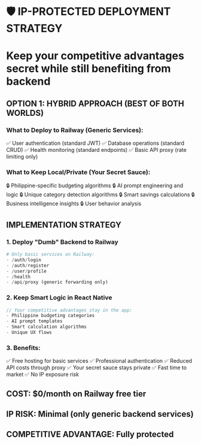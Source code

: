 # 🛡️ IP-PROTECTED DEPLOYMENT STRATEGY
# Keep your competitive advantages secret while still benefiting from backend

## OPTION 1: HYBRID APPROACH (BEST OF BOTH WORLDS)

### What to Deploy to Railway (Generic Services):
✅ User authentication (standard JWT)
✅ Database operations (standard CRUD)
✅ Health monitoring (standard endpoints)
✅ Basic API proxy (rate limiting only)

### What to Keep Local/Private (Your Secret Sauce):
🔒 Philippine-specific budgeting algorithms
🔒 AI prompt engineering and logic
🔒 Unique category detection algorithms
🔒 Smart savings calculations
🔒 Business intelligence insights
🔒 User behavior analysis

## IMPLEMENTATION STRATEGY

### 1. Deploy "Dumb" Backend to Railway
```python
# Only basic services on Railway:
- /auth/login
- /auth/register
- /user/profile
- /health
- /api/proxy (generic forwarding only)
```

### 2. Keep Smart Logic in React Native
```typescript
// Your competitive advantages stay in the app:
- Philippine budgeting categories
- AI prompt templates
- Smart calculation algorithms
- Unique UX flows
```

### 3. Benefits:
✅ Free hosting for basic services
✅ Professional authentication
✅ Reduced API costs through proxy
✅ Your secret sauce stays private
✅ Fast time to market
✅ No IP exposure risk

## COST: $0/month on Railway free tier
## IP RISK: Minimal (only generic backend services)
## COMPETITIVE ADVANTAGE: Fully protected